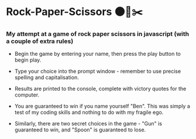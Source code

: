 # Rock-Paper-Scissors 🌑📝✂️
### My attempt at a game of rock paper scissors in javascript (with a couple of extra rules)

* Begin the game by entering your name, then press the play button to begin play.

* Type your choice into the prompt window - remember to use precise spelling and capitalisation.

* Results are printed to the console, complete with victory quotes for the computer.

* You are guaranteed to win if you name yourself "Ben". This was simply a test of my coding skills and nothing to do with my fragile ego.

* Similarly, there are two secret choices in the game - "Gun" is guaranteed to win, and "Spoon" is guaranteed to lose.
